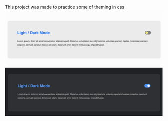 This project was made to practice some of theming in css
![](images/preview-light.png)
![](images/preview-dark.png)